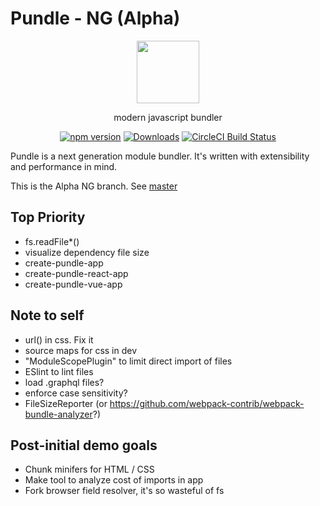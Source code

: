 # Pundle - NG (Alpha)

<p align="center">
  <img height="100px" src="https://user-images.githubusercontent.com/4278113/41994587-f737ebf8-7a5f-11e8-8547-c60531960a05.png">
</p>

<p align="center">
  modern javascript bundler
</p>

<p align="center">
  <a href="http://badge.fury.io/js/pundle"><img alt="npm version" src="https://badge.fury.io/js/pundle.svg"></a>
  <a href="https://npmjs.org/package/pundle-core"><img alt="Downloads" src="http://img.shields.io/npm/dm/pundle-core.svg"></a>
  <a href="https://circleci.com/gh/steelbrain/pundle/tree/master">
    <img src="https://img.shields.io/circleci/project/steelbrain/pundle/master.svg" alt="CircleCI Build Status">
  </a>
</p>

Pundle is a next generation module bundler. It's written with extensibility and performance in mind.

This is the Alpha NG branch. See [master](https://github.com/steelbrain/pundle/tree/master)

## Top Priority

- fs.readFile*()
- visualize dependency file size
- create-pundle-app
- create-pundle-react-app
- create-pundle-vue-app

## Note to self

- url() in css. Fix it
- source maps for css in dev
- "ModuleScopePlugin" to limit direct import of files
- ESlint to lint files
- load .graphql files?
- enforce case sensitivity?
- FileSizeReporter (or https://github.com/webpack-contrib/webpack-bundle-analyzer?)

## Post-initial demo goals

- Chunk minifers for HTML / CSS
- Make tool to analyze cost of imports in app
- Fork browser field resolver, it's so wasteful of fs
